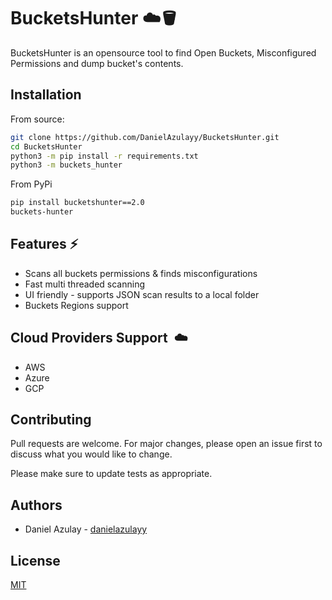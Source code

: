 # BucketsHunter ☁️🪣

BucketsHunter is an opensource tool to find Open Buckets, Misconfigured Permissions and dump bucket's contents.
## Installation 

From source:
```bash
git clone https://github.com/DanielAzulayy/BucketsHunter.git
cd BucketsHunter
python3 -m pip install -r requirements.txt
python3 -m buckets_hunter
```

From PyPi
```bash
pip install bucketshunter==2.0
buckets-hunter
```

## Features ⚡️
 - Scans all buckets permissions & finds misconfigurations
 - Fast multi threaded scanning
 - UI friendly - supports JSON scan results to a local folder
 - Buckets Regions support
 

## Cloud Providers Support ️️ ☁️
- AWS 
- Azure
- GCP

## Contributing
Pull requests are welcome. For major changes, please open an issue first to discuss what you would like to change.

Please make sure to update tests as appropriate.

## Authors
- Daniel Azulay - [danielazulayy](https://github.com/danielazulayy)

## License
[MIT](https://choosealicense.com/licenses/mit/)
